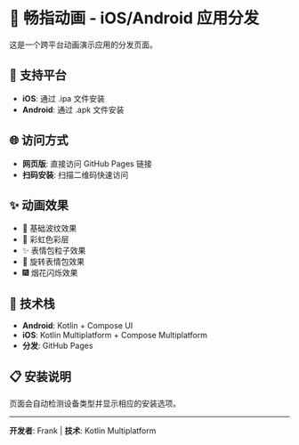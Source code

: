 # 🎨 畅指动画 - iOS/Android 应用分发

这是一个跨平台动画演示应用的分发页面。

## 📱 支持平台
- **iOS**: 通过 .ipa 文件安装
- **Android**: 通过 .apk 文件安装

## 🌐 访问方式
- **网页版**: 直接访问 GitHub Pages 链接
- **扫码安装**: 扫描二维码快速访问

## ✨ 动画效果
- 🌊 基础波纹效果
- 🌈 彩虹色彩层
- ✨ 表情包粒子效果
- 🔄 旋转表情包效果
- 🎆 烟花闪烁效果

## 🔧 技术栈
- **Android**: Kotlin + Compose UI
- **iOS**: Kotlin Multiplatform + Compose Multiplatform
- **分发**: GitHub Pages

## 📋 安装说明
页面会自动检测设备类型并显示相应的安装选项。

---
**开发者**: Frank | **技术**: Kotlin Multiplatform
